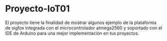 # Proyecto-IoT01
El proyecto tiene la finalidad de mostrar algunos ejemplo de la plataforma de sigfox integrada con el microcontrolador atmega2560 y soportado con el IDE de Arduino para una mejor implementación en tus proyectos.
